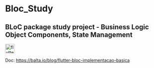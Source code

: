 # Bloc_Study

## BLoC package study project - Business Logic Object Components, State Management

<div align="left">
<img alt="flutter"
     height="30"
     src="https://img.shields.io/badge/Flutter-61bde8?&logo=flutter&logoColor=237acc">

  
Doc: https://balta.io/blog/flutter-bloc-implementacao-basica
